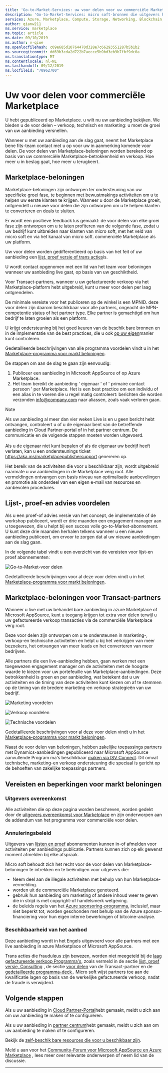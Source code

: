 ```yaml
---
title: 'Go-to-Market-Services: uw voor delen voor uw commerciële Marketplace | Azure'
description: 'Go-to-Market-Services: micro soft-bronnen die uitgevers kunnen gebruiken, worden beschreven in deze sectie.'
services: Azure, Marketplace, Compute, Storage, Networking, Blockchain, Security, Partner Center
author: qianw211
ms.service: marketplace
ms.topic: article
ms.date: 09/10/2019
ms.author: v-qiwe
ms.openlocfilehash: c09e685d10764470d328e7c66293551287b5b1b2
ms.sourcegitcommit: dd69b3cda2d722b7aecce5b9bd3eb9b7fbf9dc0a
ms.translationtype: MT
ms.contentlocale: nl-NL
ms.lasthandoff: 09/12/2019
ms.locfileid: "70962700"
---
```

# <a name="your-commercial-marketplace-benefits"></a>Uw voor delen voor commerciële Marketplace

U hebt gepubliceerd op Marketplace. u wilt nu uw aanbieding bekijken. We bieden u de voor delen – verkoop, technisch en marketing: u moet de groei van uw aanbieding versnellen.

Wanneer u met uw aanbieding aan de slag gaat, neemt het Marketplace bene fits-team contact met u op voor uw in aanmerking komende voor delen. De voor delen van Marketplace-beloningen worden berekend op basis van uw commerciële Marketplace-betrokkenheid en verkoop. Hoe meer u in beslag gaat, hoe meer u terugkeert.

## <a name="marketplace-rewards"></a>Marketplace-beloningen

Marketplace-beloningen zijn ontworpen ter ondersteuning van uw specifieke groei fase, te beginnen met bewustmakings activiteiten om u te helpen uw eerste klanten te krijgen. Wanneer u door de Marketplace groeit, ontgrendelt u nieuwe voor delen die zijn ontworpen om u te helpen klanten te converteren en deals te sluiten. 

Er wordt een positieve feedback lus gemaakt: de voor delen van elke groei fase zijn ontworpen om u te laten profiteren van de volgende fase, zodat u uw bedrijf kunt uitbreiden naar klanten van micro soft, met het veld van micro soft en via het kanaal van micro soft. commerciële Marketplace als uw platform. 

Uw voor delen worden gedifferentieerd op basis van het feit of uw aanbieding een [lijst, proef versie of trans acties](https://docs.microsoft.com/azure/marketplace/determine-your-listing-type#choose-a-publishing-option)is.

U wordt contact opgenomen met een lid van het team voor beloningen wanneer uw aanbieding live gaat, op basis van uw geschiktheid. 

Voor Transact-partners, wanneer u uw gefactureerde verkoop via het Marketplace-platform hebt uitgebreid, kunt u meer voor delen per laag ontgrendelen. 

De minimale vereiste voor het publiceren op de winkel is een MPNID. deze voor delen zijn daarom beschikbaar voor alle partners, ongeacht de MPN-competentie status of het partner type. Elke partner is gemachtigd om hun bedrijf te laten groeien als een platform. 

U krijgt ondersteuning bij het goed keuren van de beschik bare bronnen en in de implementatie van de best practices, die u ook [op uw eigen](https://partner.microsoft.com/asset/collection/azure-marketplace-and-appsource-publisher-toolkit#/)manier kunt controleren. 

Gedetailleerde beschrijvingen van alle programma voordelen vindt u in het [Marketplace-programma voor markt beloningen](https://aka.ms/marketplacerewards).

De stappen om aan de slag te gaan zijn eenvoudig:

1. Publiceer een aanbieding in Microsoft AppSource of op Azure Marketplace.
2. Het team bereikt de aanbieding ' eigenaar ' of ' primaire contact persoon ' per Marketplace. Het is een best practice om een individu of een alias in te voeren die u regel matig controleert: berichten die worden verzonden info@company.com naar aliassen, zoals vaak verloren gaan.

>[!Note]
>Als uw aanbieding al meer dan vier weken Live is en u geen bericht hebt ontvangen, controleert u of u de eigenaar bent van de betreffende aanbieding in Cloud Partner-portal of in het partner centrum. De communicatie en de volgende stappen moeten worden uitgevoerd. <br> <br> Als u de eigenaar niet kunt bepalen of als de eigenaar uw bedrijf heeft verlaten, kan u een ondersteunings ticket https://aka.ms/marketplacepublishersupport genereren op.

Het bereik van de activiteiten die voor u beschikbaar zijn, wordt uitgebreid naarmate u uw aanbiedingen in de Marketplace verg root. Alle vermeldingen ontvangen een basis niveau van optimalisatie aanbevelingen en promotie als onderdeel van een eigen e-mail van resources en aanbevolen procedures.

## <a name="list-trial-and-consulting-benefits"></a>Lijst-, proef-en advies voordelen

Als u een proef-of advies versie van het concept, de implementatie of de workshop publiceert, wordt er drie maanden een engagement manager aan u toegewezen, die u helpt bij een succes volle go-to-Market-abonnement. U kunt deze drie maanden herhalen telkens wanneer u een nieuwe aanbieding publiceert, om ervoor te zorgen dat al uw nieuwe aanbiedingen aan de slag gaan.

In de volgende tabel vindt u een overzicht van de vereisten voor lijst-en proef abonnementen:

![Go-to-Market-voor delen](./media/marketplace-publishers-guide/gtm-eligibility-requirements.png)

Gedetailleerde beschrijvingen voor al deze voor delen vindt u in het [Marketplace-programma voor markt beloningen](https://aka.ms/marketplacerewards).

## <a name="marketplace-rewards-for-transact-partners"></a>Marketplace-beloningen voor Transact-partners

Wanneer u live met uw behandel bare aanbieding in azure Marketplace of Microsoft AppSource, kunt u toegang krijgen tot extra voor delen terwijl u uw gefactureerde verkoop transacties via de commerciële Marketplace verg root. 

Deze voor delen zijn ontworpen om u te ondersteunen in marketing-, verkoop-en technische activiteiten en helpt u bij het verkrijgen van meer bezoekers, het ontvangen van meer leads en het converteren van meer bedrijven.

Alle partners die een live-aanbieding hebben, gaan werken met een toegewezen engagement manager om de activiteiten met de hoogste waarde te kiezen voor uw portefeuille van Marketplace-aanbiedingen. Deze betrokkenheid is groen en per aanbieding, wat betekent dat u uw activiteiten en de timing van deze activiteiten kunt kiezen om af te stemmen op de timing van de bredere marketing-en verkoop strategieën van uw bedrijf. 

![Marketing voordelen](./media/marketplace-publishers-guide/marketing-benefit.png)

![Verkoop voordelen](./media/marketplace-publishers-guide/sales-benefit.png)

![Technische voordelen](./media/marketplace-publishers-guide/technical-benefit.png)

Gedetailleerde beschrijvingen voor al deze voor delen vindt u in het [Marketplace-programma voor markt beloningen](https://aka.ms/marketplacerewards).

Naast de voor delen van beloningen, hebben zakelijke toepassings partners met Dynamics-aanbiedingen gepubliceerd naar Microsoft AppSource aanvullende Program ma's beschikbaar [maken via ISV Connect](https://partner.microsoft.com/solutions/business-applications/isv-overview). Dit omvat technische, marketing-en verkoop ondersteuning die speciaal is gericht op de behoeften van zakelijke toepassings partners.

## <a name="marketplace-rewards-requirements-and-restrictions"></a>Vereisten en beperkingen voor markt beloningen

### <a name="publisher-agreement"></a>Uitgevers overeenkomst

Alle activiteiten die op deze pagina worden beschreven, worden gedekt door de [uitgevers overeenkomst voor Marketplace](https://docs.microsoft.com/legal/marketplace/terms) en zijn onderworpen aan de addendum van het programma voor commerciële voor delen.

### <a name="cancellation-policy"></a>Annuleringsbeleid

Uitgevers van [lijsten en proef](https://docs.microsoft.com/azure/marketplace/determine-your-listing-type) abonnementen kunnen in-of afmelden voor activiteiten per aanbiedings publicatie. Partners kunnen zich op elk gewenst moment afmelden bij elke afspraak. 

Micro soft behoudt zich het recht voor de voor delen van Marketplace-beloningen te intrekken en te beëindigen voor uitgevers die: 

* Neem deel aan de illegale activiteiten met behulp van hun Marketplace-vermelding.
* worden uit de commerciële Marketplace genoteerd. 
* gebruik hun aanbieding om marketing of andere inhoud weer te geven die in strijd is met copyright-of handelsmerk wetgeving.
* de beleids regels van het [Azure sponsoring-programma](https://azure.microsoft.com/offers/ms-azr-0036p/), inclusief, maar niet beperkt tot, worden geschonden met behulp van de Azure sponsor-financiering voor hun eigen interne bewerkingen of bitcoine-analyse. 

### <a name="offer-availability"></a>Beschikbaarheid van het aanbod

Deze aanbieding wordt in het Engels uitgevoerd voor alle partners met een live aanbieding in azure Marketplace of Microsoft AppSource.

Trans acties die frauduleus zijn bewezen, worden niet meegeteld bij de [laag gefactureerde verkoop Programma's](https://aka.ms/marketplacepublisherrewards), zoals vermeld in de sectie [lijst, proef versie, Consulting](#list-trial-and-consulting-benefits) , de sectie [voor delen](#marketplace-rewards-for-transact-partners) van de Transact-partner en de [gedetailleerde programma-deck ](https://aka.ms/marketplacepublisherrewards). Micro soft wijst partners toe aan de kwalificatie lagen op basis van de werkelijke gefactureerde verkoop, nadat de fraude is verwijderd. 

## <a name="next-steps"></a>Volgende stappen

Als u uw aanbieding in [Cloud Partner-Portal](https://cloudpartner.azure.com)hebt gemaakt, meldt u zich aan om uw aanbieding te maken of te configureren.

Als u uw aanbieding in [partner centrum](https://partner.microsoft.com/en-us/dashboard/commercial-marketplace/overview)hebt gemaakt, meldt u zich aan om uw aanbieding te maken of te configureren.

Bekijk de [zelf-beschik bare resources die voor u beschikbaar zijn](https://partner.microsoft.com/asset/collection/azure-marketplace-and-appsource-publisher-toolkit#/).

Meld u aan voor het [Community-Forum voor Microsoft AppSource en Azure Marketplace](https://www.microsoftpartnercommunity.com/t5/Azure-Marketplace-and-AppSource/bd-p/2222) , lees meer over relevante onderwerpen of neem lid van de discussie.

---
